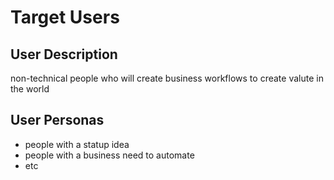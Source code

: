 # Target Users

## User Description
non-technical people who will create business workflows to create valute in the world

## User Personas
- people with a statup idea
- people with a business need to automate
- etc